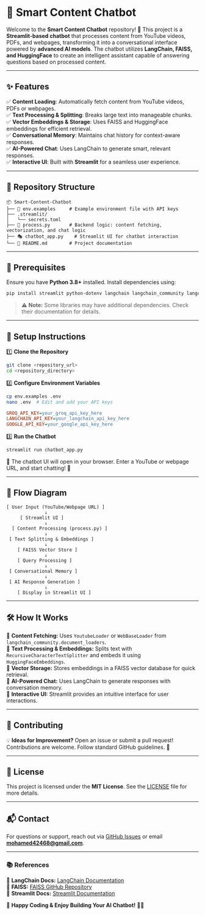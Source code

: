 # 🧠 Smart Content Chatbot

Welcome to the **Smart Content Chatbot** repository! 🚀 This project is a **Streamlit-based chatbot** that processes content from YouTube videos, PDFs, and webpages, transforming it into a conversational interface powered by **advanced AI models**. The chatbot utilizes **LangChain, FAISS, and HuggingFace** to create an intelligent assistant capable of answering questions based on processed content.

---

## ✨ Features

✅ **Content Loading**: Automatically fetch content from YouTube videos, PDFs or webpages.  
✅ **Text Processing & Splitting**: Breaks large text into manageable chunks.  
✅ **Vector Embeddings & Storage**: Uses FAISS and HuggingFace embeddings for efficient retrieval.  
✅ **Conversational Memory**: Maintains chat history for context-aware responses.  
✅ **AI-Powered Chat**: Uses LangChain to generate smart, relevant responses.  
✅ **Interactive UI**: Built with **Streamlit** for a seamless user experience.

---

## 📂 Repository Structure

```
📦 Smart-Content-Chatbot
├── 📄 env.examples     # Example environment file with API keys
├── .streamlit/
│   └── secrets.toml
├── 📝 process.py       # Backend logic: content fetching, vectorization, and chat logic
├── 🎭 chatbot_app.py    # Streamlit UI for chatbot interaction
└── 📜 README.md        # Project documentation
```

---

## 🔧 Prerequisites

Ensure you have **Python 3.8+** installed. Install dependencies using:

```bash
pip install streamlit python-dotenv langchain langchain_community langchain_huggingface langchain_groq
```

> ⚠️ **Note:** Some libraries may have additional dependencies. Check their documentation for details.

---

## 🚀 Setup Instructions

1️⃣ **Clone the Repository**

```bash
git clone <repository_url>
cd <repository_directory>
```

2️⃣ **Configure Environment Variables**

```bash
cp env.examples .env
nano .env  # Edit and add your API keys
```

```ini
GROQ_API_KEY=your_groq_api_key_here
LANGCHAIN_API_KEY=your_langchain_api_key_here
GOOGLE_API_KEY=your_google_api_key_here
```

3️⃣ **Run the Chatbot**

```bash
streamlit run chatbot_app.py
```

🌟 The chatbot UI will open in your browser. Enter a YouTube or webpage URL, and start chatting! 💬

---

## 🔁 Flow Diagram

```plaintext
[ User Input (YouTube/Webpage URL) ]
              ↓
     [ Streamlit UI ]
              ↓
  [ Content Processing (process.py) ]
              ↓
 [ Text Splitting & Embeddings ]
              ↓
    [ FAISS Vector Store ]
              ↓
    [ Query Processing ]
              ↓
 [ Conversational Memory ]
              ↓
 [ AI Response Generation ]
              ↓
    [ Display in Streamlit UI ]
```

---

## 🛠 How It Works

🔹 **Content Fetching:** Uses `YoutubeLoader` or `WebBaseLoader` from `langchain_community.document_loaders`.  
🔹 **Text Processing & Embeddings:** Splits text with `RecursiveCharacterTextSplitter` and embeds it using `HuggingFaceEmbeddings`.  
🔹 **Vector Storage:** Stores embeddings in a FAISS vector database for quick retrieval.  
🔹 **AI-Powered Chat:** Uses LangChain to generate responses with conversation memory.  
🔹 **Interactive UI:** Streamlit provides an intuitive interface for user interactions.  

---

## 🤝 Contributing

💡 **Ideas for Improvement?** Open an issue or submit a pull request! Contributions are welcome. Follow standard GitHub guidelines. 🙌

---

## 📜 License

This project is licensed under the **MIT License**. See the [LICENSE](LICENSE) file for more details.

---

## 📬 Contact

For questions or support, reach out via [GitHub Issues](https://github.com/your_username/your_repo/issues) or email **mohamed42468@gmail.com**.

---

### 📚 References

📌 **LangChain Docs:** [LangChain Documentation](https://docs.langchain.com)  
📌 **FAISS:** [FAISS GitHub Repository](https://github.com/facebookresearch/faiss)  
📌 **Streamlit Docs:** [Streamlit Documentation](https://docs.streamlit.io)  

🚀 **Happy Coding & Enjoy Building Your AI Chatbot!** 🤖🎉


